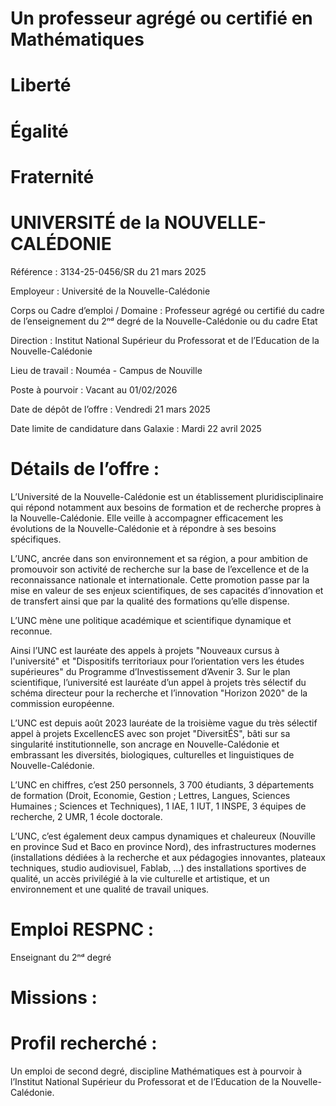 # Un professeur agrégé ou certifié en Mathématiques

# Liberté

# Égalité

# Fraternité

# UNIVERSITÉ de la NOUVELLE-CALÉDONIE

Référence : 3134-25-0456/SR du 21 mars 2025

Employeur : Université de la Nouvelle-Calédonie

Corps ou Cadre d’emploi / Domaine : Professeur agrégé ou certifié du cadre de l’enseignement du 2ⁿᵈ degré de la Nouvelle-Calédonie ou du cadre Etat

Direction : Institut National Supérieur du Professorat et de l’Education de la Nouvelle-Calédonie

Lieu de travail : Nouméa - Campus de Nouville

Poste à pourvoir : Vacant au 01/02/2026

Date de dépôt de l’offre : Vendredi 21 mars 2025

Date limite de candidature dans Galaxie : Mardi 22 avril 2025

# Détails de l’offre :

L’Université de la Nouvelle-Calédonie est un établissement pluridisciplinaire qui répond notamment aux besoins de formation et de recherche propres à la Nouvelle-Calédonie. Elle veille à accompagner efficacement les évolutions de la Nouvelle-Calédonie et à répondre à ses besoins spécifiques.

L’UNC, ancrée dans son environnement et sa région, a pour ambition de promouvoir son activité de recherche sur la base de l’excellence et de la reconnaissance nationale et internationale. Cette promotion passe par la mise en valeur de ses enjeux scientifiques, de ses capacités d’innovation et de transfert ainsi que par la qualité des formations qu’elle dispense.

L’UNC mène une politique académique et scientifique dynamique et reconnue.

Ainsi l’UNC est lauréate des appels à projets "Nouveaux cursus à l'université" et "Dispositifs territoriaux pour l’orientation vers les études supérieures" du Programme d’Investissement d’Avenir 3. Sur le plan scientifique, l’université est lauréate d’un appel à projets très sélectif du schéma directeur pour la recherche et l’innovation "Horizon 2020" de la commission européenne.

L’UNC est depuis août 2023 lauréate de la troisième vague du très sélectif appel à projets ExcellencES avec son projet "DiversitÉS", bâti sur sa singularité institutionnelle, son ancrage en Nouvelle-Calédonie et embrassant les diversités, biologiques, culturelles et linguistiques de Nouvelle-Calédonie.

L’UNC en chiffres, c’est 250 personnels, 3 700 étudiants, 3 départements de formation (Droit, Economie, Gestion ; Lettres, Langues, Sciences Humaines ; Sciences et Techniques), 1 IAE, 1 IUT, 1 INSPE, 3 équipes de recherche, 2 UMR, 1 école doctorale.

L’UNC, c’est également deux campus dynamiques et chaleureux (Nouville en province Sud et Baco en province Nord), des infrastructures modernes (installations dédiées à la recherche et aux pédagogies innovantes, plateaux techniques, studio audiovisuel, Fablab, ...) des installations sportives de qualité, un accès privilégié à la vie culturelle et artistique, et un environnement et une qualité de travail uniques.

# Emploi RESPNC :

Enseignant du 2ⁿᵈ degré

# Missions :

# Profil recherché :

Un emploi de second degré, discipline Mathématiques est à pourvoir à l’Institut National Supérieur du Professorat et de l’Education de la Nouvelle-Calédonie.